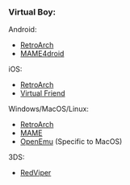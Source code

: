 ### Virtual Boy:

Android:
- [RetroArch](https://www.retroarch.com/?page=platforms)
- [MAME4droid](https://play.google.com/store/apps/details?id=com.seleuco.mame4droid&hl=en_CA)

iOS:
- [RetroArch](https://apps.apple.com/ca/app/retroarch/id6499539433)
- [Virtual Friend](https://apps.apple.com/us/app/virtualfriend-vb-emulator/id6479948317)

Windows/MacOS/Linux:
- [RetroArch](https://www.retroarch.com/?page=platforms)
- [MAME](https://www.mamedev.org/release.html)
- [OpenEmu](https://openemu.org) (Specific to MacOS)

3DS:
- [RedViper](https://github.com/skyfloogle/red-viper/releases)
